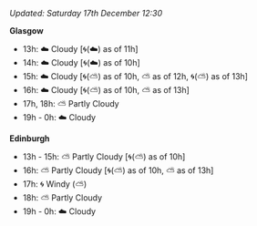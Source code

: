 *Updated: Saturday 17th December 12:30*

**Glasgow**

* 13h: :cloud: Cloudy [:cyclone:(:cloud:) as of 11h]
* 14h: :cloud: Cloudy [:cyclone:(:cloud:) as of 10h]
* 15h: :cloud: Cloudy [:cyclone:(:partly_sunny:) as of 10h, :partly_sunny: as of 12h, :cyclone:(:partly_sunny:) as of 13h]
* 16h: :cloud: Cloudy [:cyclone:(:partly_sunny:) as of 10h, :partly_sunny: as of 13h]
* 17h, 18h: :partly_sunny: Partly Cloudy
* 19h - 0h: :cloud: Cloudy

**Edinburgh**

* 13h - 15h: :partly_sunny: Partly Cloudy [:cyclone:(:partly_sunny:) as of 10h]
* 16h: :partly_sunny: Partly Cloudy [:cyclone:(:partly_sunny:) as of 10h, :partly_sunny: as of 13h]
* 17h: :cyclone: Windy (:partly_sunny:)
* 18h: :partly_sunny: Partly Cloudy
* 19h - 0h: :cloud: Cloudy
